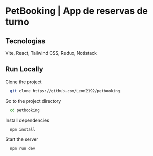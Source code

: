 
# PetBooking | App de reservas de turno




## Tecnologias

Vite, React, Tailwind CSS, Redux, Notistack


## Run Locally

Clone the project

```bash
  git clone https://github.com/Leon2192/petbooking
```

Go to the project directory

```bash
  cd petbooking
```

Install dependencies

```bash
  npm install
```

Start the server

```bash
  npm run dev
```

